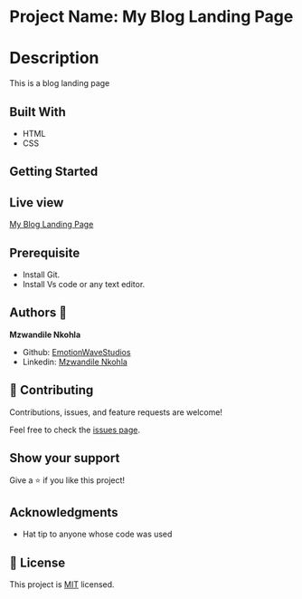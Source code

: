# Project Name: My Blog Landing Page

# Description

This is a blog landing page

## Built With

- HTML
- CSS

## Getting Started

## Live view

[My Blog Landing Page]()

## Prerequisite

- Install Git.
- Install Vs code or any text editor.

## Authors 👤 

**Mzwandile Nkohla**

 - Github: [EmotionWaveStudios](https://github.com/EmotionWaveStudios)
 - Linkedin: [Mzwandile Nkohla](https://www.linkedin.com/in/mzwandile-nkohla-948363214/)

## 🤝 Contributing

Contributions, issues, and feature requests are welcome!

Feel free to check the [issues page](../../issues/).

## Show your support

Give a ⭐️ if you like this project!

## Acknowledgments

- Hat tip to anyone whose code was used

## 📝 License

This project is [MIT](./MIT.md) licensed.